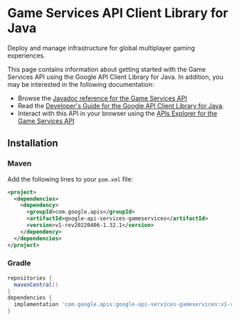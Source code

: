 # Game Services API Client Library for Java

Deploy and manage infrastructure for global multiplayer gaming experiences.

This page contains information about getting started with the Game Services API
using the Google API Client Library for Java. In addition, you may be interested
in the following documentation:

* Browse the [Javadoc reference for the Game Services API][javadoc]
* Read the [Developer's Guide for the Google API Client Library for Java][google-api-client].
* Interact with this API in your browser using the [APIs Explorer for the Game Services API][api-explorer]

## Installation

### Maven

Add the following lines to your `pom.xml` file:

```xml
<project>
  <dependencies>
    <dependency>
      <groupId>com.google.apis</groupId>
      <artifactId>google-api-services-gameservices</artifactId>
      <version>v1-rev20220406-1.32.1</version>
    </dependency>
  </dependencies>
</project>
```

### Gradle

```gradle
repositories {
  mavenCentral()
}
dependencies {
  implementation 'com.google.apis:google-api-services-gameservices:v1-rev20220406-1.32.1'
}
```

[javadoc]: https://googleapis.dev/java/google-api-services-gameservices/latest/index.html
[google-api-client]: https://github.com/googleapis/google-api-java-client/
[api-explorer]: https://developers.google.com/apis-explorer/#p/gameservices/v1/
